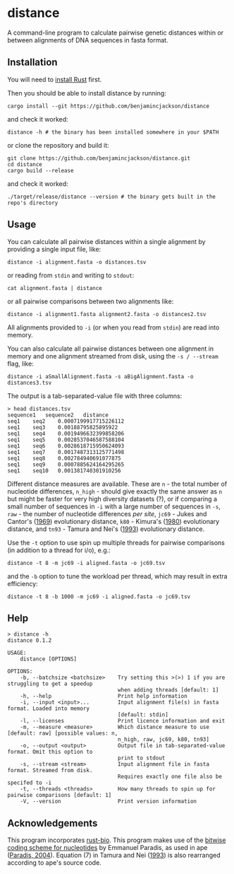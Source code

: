 # distance

A command-line program to calculate pairwise genetic distances within or between alignments of DNA sequences in fasta format.

## Installation

You will need to [install Rust](https://www.rust-lang.org/tools/install) first.

Then you should be able to install distance by running:

```
cargo install --git https://github.com/benjamincjackson/distance
```

and check it worked:
```
distance -h # the binary has been installed somewhere in your $PATH
```

or clone the repository and build it:

```
git clone https://github.com/benjamincjackson/distance.git
cd distance
cargo build --release
```
and check it worked:
```
./target/release/distance --version # the binary gets built in the repo's directory
```

## Usage

You can calculate all pairwise distances within a single alignment by providing a single input file, like:

`distance -i alignment.fasta -o distances.tsv`

or reading from `stdin` and writing to `stdout`:

`cat alignment.fasta | distance`

or all pairwise comparisons between two alignments like:

`distance -i alignment1.fasta alignment2.fasta -o distances2.tsv`

All alignments provided to `-i` (or when you read from `stdin`) are read into memory.

You can also calculate all pairwise distances between one alignment in memory and one alignment streamed from disk, using the `-s / --stream` flag, like:

`distance -i aSmallAlignment.fasta -s aBigAlignment.fasta -o distances3.tsv`

The output is a tab-separated-value file with three columns:

```
> head distances.tsv
sequence1	sequence2	distance
seq1	seq2	0.0007199917715226112
seq1	seq3	0.00188795825895922
seq1	seq4	0.0019496632399858206
seq1	seq5	0.0028537046587588104
seq1	seq6	0.0028618715950624093
seq1	seq7	0.0017487313125771498
seq1	seq8	0.002784940691077875
seq1	seq9	0.0007885624164295265
seq1	seq10	0.001381740301910256
```

Different distance measures are available. These are `n` - the total number of nucleotide differences, `n_high` - should give exactly the same answer as `n` but might be faster for very high diversity datasets (?), or if comparing a small number of sequences in `-i` with a large number of sequences in `-s`, `raw` - the number of nucleotide differences _per site_, `jc69` - Jukes and Cantor's ([1969](https://books.google.co.uk/books?id=FDHLBAAAQBAJ&lpg=PA21&ots=bmgnXDW6mB&dq=jukes%20cantor%201969&lr&pg=PA34#v=onepage&q=jukes%20cantor%201969&f=false)) evolutionary distance, `k80` - Kimura's ([1980](https://doi.org/10.1007/bf01731581)) evolutionary distance, and `tn93` - Tamura and Nei's ([1993](https://doi.org/10.1093/oxfordjournals.molbev.a040023)) evolutionary distance.

Use the `-t` option to use spin up multiple threads for pairwise comparisons (in addition to a thread for i/o), e.g.:

```
distance -t 8 -m jc69 -i aligned.fasta -o jc69.tsv
```

and the `-b` option to tune the workload per thread, which may result in extra efficiency:

```
distance -t 8 -b 1000 -m jc69 -i aligned.fasta -o jc69.tsv
```

## Help

```
> distance -h
distance 0.1.2

USAGE:
    distance [OPTIONS]

OPTIONS:
    -b, --batchsize <batchsize>    Try setting this >(>) 1 if you are struggling to get a speedup
                                   when adding threads [default: 1]
    -h, --help                     Print help information
    -i, --input <input>...         Input alignment file(s) in fasta format. Loaded into memory
                                   [default: stdin]
    -l, --licenses                 Print licence information and exit
    -m, --measure <measure>        Which distance measure to use [default: raw] [possible values: n,
                                   n_high, raw, jc69, k80, tn93]
    -o, --output <output>          Output file in tab-separated-value format. Omit this option to
                                   print to stdout
    -s, --stream <stream>          Input alignment file in fasta format. Streamed from disk.
                                   Requires exactly one file also be specifed to -i
    -t, --threads <threads>        How many threads to spin up for pairwise comparisons [default: 1]
    -V, --version                  Print version information
```

## Acknowledgements

This program incorporates [rust-bio](https://rust-bio.github.io/). This program makes use of the [bitwise coding scheme for nucleotides](http://ape-package.ird.fr/misc/BitLevelCodingScheme.html) by Emmanuel Paradis, as used in ape ([Paradis, 2004](https://doi.org/10.1093/bioinformatics/btg412)). Equation (7) in Tamura and Nei ([1993](https://doi.org/10.1093/oxfordjournals.molbev.a040023)) is also rearranged according to ape's source code.
